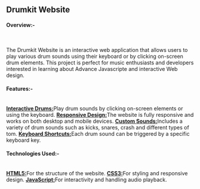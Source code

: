 <h2>Drumkit Website</h2>

<h4>Overview:-</h4><br>
<p>The Drumkit Website is an interactive web application that allows users to play various drum sounds using their keyboard or by clicking on-screen drum elements. This project is perfect for music enthusiasts and developers interested in learning about Advance Javascripte and interactive Web design.</p>

<h4>Features:-</h4><br>
<b><u>Interactive Drums:</u></b>Play drum sounds by clicking on-screen elements or using the keyboard.
<b><u>Responsive Design:</u></b>The website is fully responsive and works on both desktop and mobile devices.
<b><u>Custom Sounds:</u></b>Includes a variety of drum sounds such as kicks, snares, crash and different types of tom.
<b><u>Keyboard Shortcuts:</u></b>Each drum sound can be triggered by a specific keyboard key.

<h4>Technologies Used:-</h4><br>
<b><u>HTML5:</u></b>For the structure of the website.
<b><u>CSS3:</u></b>For styling and responsive design.
<b><u>JavaScript:</u></b>For interactivity and handling audio playback.
